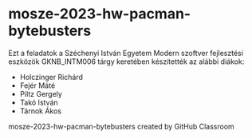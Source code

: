 # mosze-2023-hw-pacman-bytebusters
Ezt a feladatok a Széchenyi István Egyetem Modern szoftver fejlesztési eszközök GKNB_INTM006 tárgy keretében készítették az alábbi diákok:
- Holczinger Richárd
- Fejér Máté
- Piltz Gergely
- Takó István
- Tárnok Ákos

mosze-2023-hw-pacman-bytebusters created by GitHub Classroom
